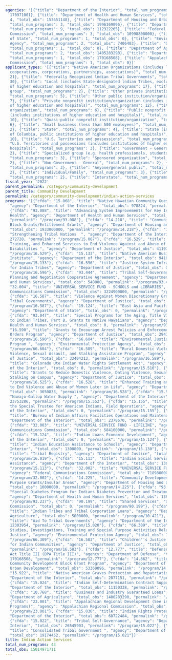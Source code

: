 ```yaml
---
agencies: '[{"title": "Department of the Interior", "total_num_programs": 16, "total_obs":
  170971001}, {"title": "Department of Health and Human Services", "total_num_programs":
  4, "total_obs": 153651148}, {"title": "Department of Housing and Urban Development",
  "total_num_programs": 3, "total_obs": 1996369096}, {"title": "Department of Justice",
  "total_num_programs": 9, "total_obs": 112322265}, {"title": "Federal Communications
  Commission", "total_num_programs": 3, "total_obs": 10998800000}, {"title": "Department
  of State", "total_num_programs": 1, "total_obs": 0}, {"title": "Environmental Protection
  Agency", "total_num_programs": 2, "total_obs": 7406403}, {"title": "Denali Commission",
  "total_num_programs": 1, "total_obs": 0}, {"title": "Department of Agriculture",
  "total_num_programs": 2, "total_obs": 1405283290}, {"title": "Department of Defense",
  "total_num_programs": 1, "total_obs": 170168508}, {"title": "Appalachian Regional
  Commission", "total_num_programs": 1, "total_obs": 0}]'
applicant_types: '[{"title": "Native American Organizations (includes lndian groups,
  cooperatives, corporations, partnerships, associations)", "total_num_programs":
  21}, {"title": "Federally Recognized lndian Tribal Governments", "total_num_programs":
  30}, {"title": "Local (includes State-designated lndian Tribes, excludes institutions
  of higher education and hospitals", "total_num_programs": 17}, {"title": "Minority
  group", "total_num_programs": 2}, {"title": "Other private institutions/organizations",
  "total_num_programs": 5}, {"title": "Other public institution/organization", "total_num_programs":
  7}, {"title": "Private nonprofit institution/organization (includes institutions
  of higher education and hospitals)", "total_num_programs": 12}, {"title": "Profit
  organization", "total_num_programs": 6}, {"title": "Public nonprofit institution/organization
  (includes institutions of higher education and hospitals)", "total_num_programs":
  10}, {"title": "Quasi-public nonprofit institution/organization", "total_num_programs":
  6}, {"title": "Small business (less than 500 employees)", "total_num_programs":
  2}, {"title": "State", "total_num_programs": 4}, {"title": "State (includes District
  of Columbia, public institutions of higher education and hospitals)", "total_num_programs":
  10}, {"title": "U.S. Territories and possessions", "total_num_programs": 4}, {"title":
  "U.S. Territories and possessions (includes institutions of higher education and
  hospitals)", "total_num_programs": 3}, {"title": "Government - General", "total_num_programs":
  2}, {"title": "Specialized group (e.g. health professionals, students, veterans)",
  "total_num_programs": 3}, {"title": "Sponsored organization", "total_num_programs":
  2}, {"title": "Non-Government - General", "total_num_programs": 2}, {"title": "Federal",
  "total_num_programs": 3}, {"title": "Anyone/general public", "total_num_programs":
  2}, {"title": "Individual/Family", "total_num_programs": 3}, {"title": "Intrastate",
  "total_num_programs": 2}, {"title": "Interstate", "total_num_programs": 1}]'
fiscal_year: '2022'
parent_permalink: /category/community-development
parent_title: Community Development
permalink: /category/community-development/indian-action-services
programs: '[{"cfda": "15.068", "title": "Native Hawaiian Community Guest Stewardship",
  "agency": "Department of the Interior", "total_obs": 978824, "permalink": "/program/15.068"},
  {"cfda": "93.088", "title": "Advancing System Improvements for Key Issues in Women''s
  Health", "agency": "Department of Health and Human Services", "total_obs": 14411148,
  "permalink": "/program/93.088"}, {"cfda": "14.218", "title": "Community Development
  Block Grants/Entitlement Grants", "agency": "Department of Housing and Urban Development",
  "total_obs": 1933000000, "permalink": "/program/14.218"}, {"cfda": "15.067", "title":
  "Strengthening Tribal Nations  ", "agency": "Department of the Interior", "total_obs":
  272728, "permalink": "/program/15.067"}, {"cfda": "16.529", "title": "Education,
  Training, and Enhanced Services to End Violence Against and Abuse of Women with
  Disabilities ", "agency": "Department of Justice", "total_obs": 4119788, "permalink":
  "/program/16.529"}, {"cfda": "15.133", "title": "Native American Business Development
  Institute", "agency": "Department of the Interior", "total_obs": 941025, "permalink":
  "/program/15.133"}, {"cfda": "16.596", "title": "Justice System Infrastructure Program
  for Indian Tribes", "agency": "Department of Justice", "total_obs": 0, "permalink":
  "/program/16.596"}, {"cfda": "93.444", "title": "Tribal Self-Governance Program:
  Planning and Negotiation Cooperative Agreement", "agency": "Department of Health
  and Human Services", "total_obs": 540000, "permalink": "/program/93.444"}, {"cfda":
  "32.004", "title": "UNIVERSAL SERVICE FUND - SCHOOLS and LIBRARIES", "agency": "Federal
  Communications Commission", "total_obs": 3224900000, "permalink": "/program/32.004"},
  {"cfda": "16.587", "title": "Violence Against Women Discretionary Grants for Indian
  Tribal Governments", "agency": "Department of Justice", "total_obs": 28042963, "permalink":
  "/program/16.587"}, {"cfda": "19.124", "title": "East Asia and Pacific Grants Program",
  "agency": "Department of State", "total_obs": 0, "permalink": "/program/19.124"},
  {"cfda": "93.047", "title": "Special Programs for the Aging, Title VI, Part A, Grants
  to Indian Tribes, Part B, Grants to Native Hawaiians", "agency": "Department of
  Health and Human Services", "total_obs": 0, "permalink": "/program/93.047"}, {"cfda":
  "16.590", "title": "Grants to Encourage Arrest Policies and Enforcement of Protection
  Orders Program", "agency": "Department of Justice", "total_obs": 29416268, "permalink":
  "/program/16.590"}, {"cfda": "66.604", "title": "Environmental Justice Small Grant
  Program ", "agency": "Environmental Protection Agency", "total_obs": 7261403, "permalink":
  "/program/66.604"}, {"cfda": "16.589", "title": "Rural Domestic Violence, Dating
  Violence, Sexual Assault, and Stalking Assistance Program", "agency": "Department
  of Justice", "total_obs": 33404213, "permalink": "/program/16.589"}, {"cfda": "15.510",
  "title": "Colorado Ute Indian Water Rights Settlement Act", "agency": "Department
  of the Interior", "total_obs": 0, "permalink": "/program/15.510"}, {"cfda": "16.525",
  "title": "Grants to Reduce Domestic Violence, Dating Violence, Sexual Assault, and
  Stalking on Campus", "agency": "Department of Justice", "total_obs": 10688200, "permalink":
  "/program/16.525"}, {"cfda": "16.528", "title": "Enhanced Training and Services
  to End Violence and Abuse of Women Later in Life", "agency": "Department of Justice",
  "total_obs": 3650833, "permalink": "/program/16.528"}, {"cfda": "15.552", "title":
  "Navajo-Gallup Water Supply ", "agency": "Department of the Interior", "total_obs":
  23753286, "permalink": "/program/15.552"}, {"cfda": "15.155", "title": "Office of
  the Special Trustee for American Indians, Field Operations", "agency": "Department
  of the Interior", "total_obs": 0, "permalink": "/program/15.155"}, {"cfda": "15.048",
  "title": "Bureau of Indian Affairs Facilities Operations and Maintenance", "agency":
  "Department of the Interior", "total_obs": 2378670, "permalink": "/program/15.048"},
  {"cfda": "32.003", "title": "UNIVERSAL SERVICE FUND - LIFELINE", "agency": "Federal
  Communications Commission", "total_obs": 584100000, "permalink": "/program/32.003"},
  {"cfda": "15.124", "title": "Indian Loans Economic Development", "agency": "Department
  of the Interior", "total_obs": 0, "permalink": "/program/15.124"}, {"cfda": "15.130",
  "title": "Indian Education Assistance to Schools", "agency": "Department of the
  Interior", "total_obs": 1308800, "permalink": "/program/15.130"}, {"cfda": "16.019",
  "title": "Tribal Registry", "agency": "Department of Justice", "total_obs": 0, "permalink":
  "/program/16.019"}, {"cfda": "15.113", "title": "Indian Social Services Welfare
  Assistance", "agency": "Department of the Interior", "total_obs": 1363386, "permalink":
  "/program/15.113"}, {"cfda": "32.002", "title": "UNIVERSAL SERVICE FUND - HIGH COST",
  "agency": "Federal Communications Commission", "total_obs": 7189800000, "permalink":
  "/program/32.002"}, {"cfda": "14.225", "title": "Community Development Block Grants/Special
  Purpose Grants/Insular Areas", "agency": "Department of Housing and Urban Development",
  "total_obs": 10000000, "permalink": "/program/14.225"}, {"cfda": "93.237", "title":
  "Special Diabetes Program for Indians Diabetes Prevention and Treatment  Projects",
  "agency": "Department of Health and Human Services", "total_obs": 138700000, "permalink":
  "/program/93.237"}, {"cfda": "90.199", "title": "Shared Services", "agency": "Denali
  Commission", "total_obs": 0, "permalink": "/program/90.199"}, {"cfda": "10.421",
  "title": "Indian Tribes and Tribal Corporation Loans", "agency": "Department of
  Agriculture", "total_obs": 5000000, "permalink": "/program/10.421"}, {"cfda": "15.020",
  "title": "Aid To Tribal Governments", "agency": "Department of the Interior", "total_obs":
  12303954, "permalink": "/program/15.020"}, {"cfda": "66.309", "title": "Surveys,
  Studies, Investigations, Training and Special Purpose Activities Relating to Environmental
  Justice", "agency": "Environmental Protection Agency", "total_obs": 145000, "permalink":
  "/program/66.309"}, {"cfda": "16.583", "title": "Children''s Justice Act Partnerships
  for Indian Communities", "agency": "Department of Justice", "total_obs": 3000000,
  "permalink": "/program/16.583"}, {"cfda": "12.777", "title": "Defense Production
  Act Title III (DPA Title III)", "agency": "Department of Defense", "total_obs":
  170168508, "permalink": "/program/12.777"}, {"cfda": "14.862", "title": "Indian
  Community Development Block Grant Program", "agency": "Department of Housing and
  Urban Development", "total_obs": 53369096, "permalink": "/program/14.862"}, {"cfda":
  "15.922", "title": "Native American Graves Protection and Repatriation Act", "agency":
  "Department of the Interior", "total_obs": 2077151, "permalink": "/program/15.922"},
  {"cfda": "15.024", "title": "Indian Self-Determination Contract Support", "agency":
  "Department of the Interior", "total_obs": 11150338, "permalink": "/program/15.024"},
  {"cfda": "10.768", "title": "Business and Industry Guaranteed Loans", "agency":
  "Department of Agriculture", "total_obs": 1400283290, "permalink": "/program/10.768"},
  {"cfda": "23.001", "title": "Appalachian Regional Development (See individual Appalachian
  Programs)", "agency": "Appalachian Regional Commission", "total_obs": 0, "permalink":
  "/program/23.001"}, {"cfda": "15.036", "title": "Indian Rights Protection", "agency":
  "Department of the Interior", "total_obs": 68722484, "permalink": "/program/15.036"},
  {"cfda": "15.022", "title": "Tribal Self-Governance", "agency": "Department of the
  Interior", "total_obs": 26545903, "permalink": "/program/15.022"}, {"cfda": "15.021",
  "title": "Consolidated Tribal Government ", "agency": "Department of the Interior",
  "total_obs": 19174452, "permalink": "/program/15.021"}]'
title: Indian Action Services
total_num_programs: 43
total_obs: 15014971711
---
```

